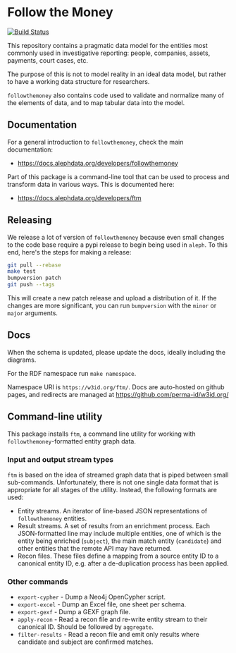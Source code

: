# Follow the Money

[![Build Status](https://travis-ci.org/alephdata/followthemoney.png?branch=master)](https://travis-ci.org/alephdata/followthemoney)

This repository contains a pragmatic data model for the entities most
commonly used in investigative reporting: people, companies, assets,
payments, court cases, etc.

The purpose of this is not to model reality in an ideal data model, but
rather to have a working data structure for researchers.

`followthemoney` also contains code used to validate and normalize many
of the elements of data, and to map tabular data into the model.

## Documentation

For a general introduction to `followthemoney`, check the main documentation:

* https://docs.alephdata.org/developers/followthemoney

Part of this package is a command-line tool that can be used to process and
transform data in various ways. This is documented here:

* https://docs.alephdata.org/developers/ftm

## Releasing

We release a lot of version of `followthemoney` because even small changes
to the code base require a pypi release to begin being used in `aleph`. To
this end, here's the steps for making a release:

```bash
git pull --rebase
make test
bumpversion patch
git push --tags
```

This will create a new patch release and upload a distribution of it. If
the changes are more significant, you can run `bumpversion` with the `minor`
or `major` arguments.

## Docs

When the schema is updated, please update the docs, ideally including the diagrams.

For the RDF namespace run `make namespace`.

Namespace URI is `https://w3id.org/ftm/`. Docs are auto-hosted on github pages, and redirects are managed at https://github.com/perma-id/w3id.org/

## Command-line utility

This package installs ``ftm``, a command line utility for working with
``followthemoney``-formatted entity graph data.

### Input and output stream types

``ftm`` is based on the idea of streamed graph data that is piped between
small sub-commands. Unfortunately, there is not one single data format
that is appropriate for all stages of the utility. Instead, the following 
formats are used:

* Entity streams. An iterator of line-based JSON representations of
  ``followthemoney`` entities.
* Result streams. A set of results from an enrichment process. Each
  JSON-formatted line may include multiple entities, one of which is
  the entity being enriched (``subject``), the main match entity
  (``candidate``) and other entities that the remote API may have
  returned.
* Recon files. These files define a mapping from a source entity ID
  to a canonical entity ID, e.g. after a de-duplication process has
  been applied.

### Other commands

* ``export-cypher`` - Dump a Neo4j OpenCypher script.
* ``export-excel`` - Dump an Excel file, one sheet per schema.
* ``export-gexf`` - Dump a GEXF graph file.
* ``apply-recon`` - Read a recon file and re-write entity stream to
  their canonical ID. Should be followed by ``aggregate``.
* ``filter-results`` - Read a recon file and emit only results where
  candidate and subject are confirmed matches.
